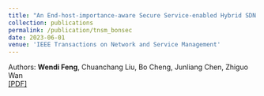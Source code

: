 ```yaml
---
title: "An End-host-importance-aware Secure Service-enabled Hybrid SDN Deployment"
collection: publications
permalink: /publication/tnsm_bonsec
date: 2023-06-01
venue: 'IEEE Transactions on Network and Service Management'
---
```


Authors: **Wendi Feng**, Chuanchang Liu, Bo Cheng, Junliang Chen, Zhiguo Wan<br>
[[PDF]](http://wendifeng.github.io/files/tnsm_bonsec.pdf)
